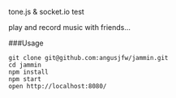 tone.js & socket.io test

play and record music with friends...

###Usage
```
git clone git@github.com:angusjfw/jammin.git
cd jammin
npm install
npm start
open http://localhost:8080/
```

